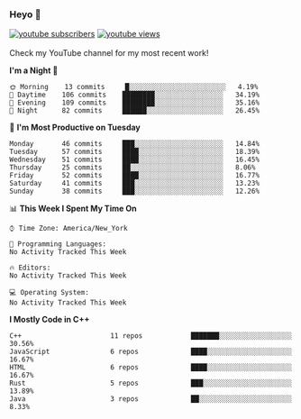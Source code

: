 ### Heyo 👋

<!--
**austinbhale/austinbhale** is a ✨ _special_ ✨ repository because its `README.md` (this file) appears on your GitHub profile.

Here are some ideas to get you started:

- 🔭 I’m currently working on ...
- 🌱 I’m currently learning ...
- 👯 I’m looking to collaborate on ...
- 🤔 I’m looking for help with ...
- 💬 Ask me about ...
- 📫 How to reach me: ...
- 😄 Pronouns: ...
- ⚡ Fun fact: ...

[![Top Langs](https://github-readme-stats.vercel.app/api/top-langs/?username=austinbhale&layout=compact&theme=tokyonight&langs_count=8)](https://github.com/anuraghazra/github-readme-stats)
[![Anurag's github stats](https://github-readme-stats.vercel.app/api?username=austinbhale&hide=issues&count_private=true&show_icons=true&theme=tokyonight)](https://github.com/anuraghazra/github-readme-stats)
<br><br>
-->
<a href="https://www.youtube.com/channel/UCYOLodhgO-JaRL37SfDyprg"><img alt="youtube subscribers" src="https://github-readme-youtube-stats.herokuapp.com/subscribers/index.php?id=UCYOLodhgO-JaRL37SfDyprg&key=AIzaSyDlcwJXVujStVn_kjdBB3zXuwV6tOqQkqU&style=for-the-badge&color=69badd&labelColor=black&format=short"/></a>
<a href="https://www.youtube.com/channel/UCYOLodhgO-JaRL37SfDyprg"><img alt="youtube views" src="https://github-readme-youtube-stats.herokuapp.com/views/index.php?id=UCYOLodhgO-JaRL37SfDyprg&key=AIzaSyDlcwJXVujStVn_kjdBB3zXuwV6tOqQkqU&style=for-the-badge&color=69badd&labelColor=black&format=short"/></a>
<br><br>
Check my YouTube channel for my most recent work!

<!--START_SECTION:waka-->
**I'm a Night 🦉** 

```text
🌞 Morning    13 commits     █░░░░░░░░░░░░░░░░░░░░░░░░   4.19% 
🌆 Daytime    106 commits    ████████░░░░░░░░░░░░░░░░░   34.19% 
🌃 Evening    109 commits    ████████░░░░░░░░░░░░░░░░░   35.16% 
🌙 Night      82 commits     ██████░░░░░░░░░░░░░░░░░░░   26.45%

```
📅 **I'm Most Productive on Tuesday** 

```text
Monday       46 commits     ███░░░░░░░░░░░░░░░░░░░░░░   14.84% 
Tuesday      57 commits     ████░░░░░░░░░░░░░░░░░░░░░   18.39% 
Wednesday    51 commits     ████░░░░░░░░░░░░░░░░░░░░░   16.45% 
Thursday     25 commits     ██░░░░░░░░░░░░░░░░░░░░░░░   8.06% 
Friday       52 commits     ████░░░░░░░░░░░░░░░░░░░░░   16.77% 
Saturday     41 commits     ███░░░░░░░░░░░░░░░░░░░░░░   13.23% 
Sunday       38 commits     ███░░░░░░░░░░░░░░░░░░░░░░   12.26%

```


📊 **This Week I Spent My Time On** 

```text
⌚︎ Time Zone: America/New_York

💬 Programming Languages: 
No Activity Tracked This Week

🔥 Editors: 
No Activity Tracked This Week

💻 Operating System: 
No Activity Tracked This Week

```

**I Mostly Code in C++** 

```text
C++                      11 repos            ███████░░░░░░░░░░░░░░░░░░   30.56% 
JavaScript               6 repos             ████░░░░░░░░░░░░░░░░░░░░░   16.67% 
HTML                     6 repos             ████░░░░░░░░░░░░░░░░░░░░░   16.67% 
Rust                     5 repos             ███░░░░░░░░░░░░░░░░░░░░░░   13.89% 
Java                     3 repos             ██░░░░░░░░░░░░░░░░░░░░░░░   8.33%

```



<!--END_SECTION:waka-->
